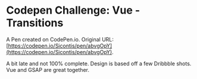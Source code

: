 # Codepen Challenge:  Vue - Transitions

A Pen created on CodePen.io. Original URL: [https://codepen.io/Sicontis/pen/abvgOpY](https://codepen.io/Sicontis/pen/abvgOpY).

A bit late and not 100% complete. Design is based off a few Dribbble shots. Vue and GSAP are great together.